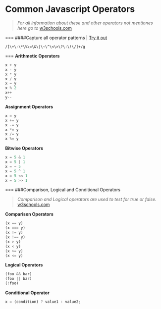 Common Javascript Operators
===========================
>*For all information about these and other operators not mentiones here go to* [w3schools.com](http://www.w3schools.com/js/js_operators.asp)

===
####Capture all operator patterns | [Try it out](http://www.regexr.com/39897)
```
/[\+\-\*\%\=\&\|\~\^\<\>\?\:\!\/]+/g
``` 
===
**Arithmetic Operators**
```javascript
x + y 
x - y
x * y 
x / y
x = y
x % 2
x++ 
y--
```

**Assignment Operators**
```javascript
x = y
x += y
x -= y
x *= y
x /= y
x %= y
```

**Bitwise Operators**
```javascript
x = 5 & 1
x = 5 | 1
x = ~ 5 
x = 5 ^ 1
x = 5 << 1
x = 5 >> 1
```
===
###Comparison, Logical and Conditional Operators
>*Comparison and Logical operators are used to test for true or false.* [w3schools.com](http://www.w3schools.com/js/js_comparisons.asp)


**Comparison Operators**
```javascript
(x == y)
(x === y)
(x != y)
(x !== y)
(x > y)
(x < y)
(x >= y)
(x <= y)
```

**Logical Operators**
```javascript
(foo && bar)
(foo || bar)
(!foo)
```

**Conditional Operator**
```javascript
x = (condition) ? value1 : value2;
```
